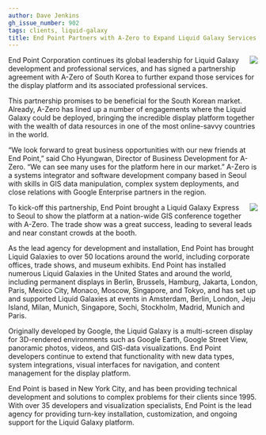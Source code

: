 ```yaml
---
author: Dave Jenkins
gh_issue_number: 902
tags: clients, liquid-galaxy
title: End Point Partners with A-Zero to Expand Liquid Galaxy Services in South Korea
---
```




[<img border="0" src="/blog/2013/12/19/end-point-partners-with-zero-to-expand/image-0.jpeg" style="clear: right; float: right; margin-bottom: 1em; margin-left: 1em;"/>](/blog/2013/12/19/end-point-partners-with-zero-to-expand/image-0-big.jpeg)

End Point Corporation continues its global leadership for Liquid Galaxy development and professional services, and has signed a partnership agreement with A-Zero of South Korea to further expand those services for the display platform and its associated professional services.

This partnership promises to be beneficial for the South Korean market. Already, A-Zero has lined up a number of engagements where the Liquid Galaxy could be deployed, bringing the incredible display platform together with the wealth of data resources in one of the most online-savvy countries in the world.

“We look forward to great business opportunities with our new friends at End Point,” said Cho Hyungwan, Director of Business Development for A-Zero. “We can see many uses for the platform here in our market.” A-Zero is a systems integrator and software development company based in Seoul with skills in GIS data manipulation, complex system deployments, and close relations with Google Enterprise partners in the region.

[<img border="0" src="/blog/2013/12/19/end-point-partners-with-zero-to-expand/image-1.jpeg" style="clear: right; float: right; margin-bottom: 1em; margin-left: 1em;"/>](/blog/2013/12/19/end-point-partners-with-zero-to-expand/image-1-big.jpeg)

To kick-off this partnership, End Point brought a Liquid Galaxy Express to Seoul to show the platform at a nation-wide GIS conference together with A-Zero. The trade show was a great success, leading to several leads and near constant crowds at the booth.

As the lead agency for development and installation, End Point has brought Liquid Galaxies to over 50 locations around the world, including corporate offices, trade shows, and museum exhibits. End Point has installed numerous Liquid Galaxies in the United States and around the world, including permanent displays in Berlin, Brussels, Hamburg, Jakarta, London, Paris, Mexico City, Monaco, Moscow, Singapore, and Tokyo, and has set up and supported Liquid Galaxies at events in Amsterdam, Berlin, London, Jeju Island, Milan, Munich, Singapore, Sochi, Stockholm, Madrid, Munich and Paris.

Originally developed by Google, the Liquid Galaxy is a multi-screen display for 3D-rendered environments such as Google Earth, Google Street View, panoramic photos, videos, and GIS-data visualizations. End Point developers continue to extend that functionality with new data types, system integrations, visual interfaces for navigation, and content management for the display platform.

End Point is based in New York City, and has been providing technical development and solutions to complex problems for their clients since 1995. With over 35 developers and visualization specialists, End Point is the lead agency for providing turn-key installation, customization, and ongoing support for the Liquid Galaxy platform.


